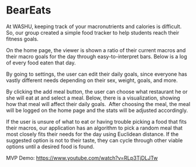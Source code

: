 # BearEats

At WASHU, keeping track of your macronutrients and calories is difficult. So, our group created a simple food tracker to help students reach their fitness goals. 

On the home page, the viewer is shown a ratio of their current macros and their macro goals for the day through easy-to-interpret bars. Below is a log of every food eaten that day.

By going to settings, the user can edit their daily goals, since everyone has vastly different needs depending on their sex, weight, goals, and more. 

By clicking the add meal button, the user can choose what restaurant he or she will eat at and select a meal. Below, there is a visualization, showing how that meal will affect their daily goals.  After choosing the meal, the meal will be logged on the home page and the stats will be adjusted accordingly.

If the user is unsure of what to eat or having trouble picking a food that fits their macros, our application has an algorithm to pick a random meal that most closely fits their needs for the day using Euclidean distance. If the suggested option is not to their taste, they can cycle through other viable options until a desired food is found. 

MVP Demo: https://www.youtube.com/watch?v=RLp3TjDLJTw
